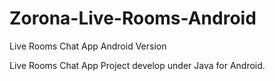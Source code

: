 # Zorona-Live-Rooms-Android
Live Rooms Chat App Android Version

Live Rooms Chat App Project develop under Java for Android.
